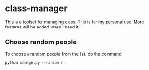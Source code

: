 # class-manager

This is a toolset for managing class. This is for my personal use.
More features will be added when I need it.

## Choose random people
To choose `n` random people from the list, do the command

```shell script
python manage.py --random n
```
